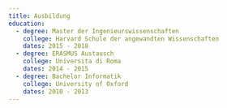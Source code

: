 ```yaml
---
title: Ausbildung
education:
  - degree: Master der Ingenieurswissenschaften
    college: Harvard Schule der angewandten Wissenschaften
    dates: 2015 - 2018
  - degree: ERASMUS Austausch
    college: Universita di Roma
    dates: 2014 - 2015
  - degree: Bachelor Informatik
    college: University of Oxford
    dates: 2010 - 2013
---
```


